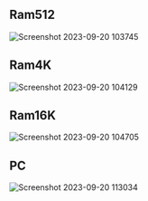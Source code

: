 ## Ram512
![Screenshot 2023-09-20 103745](https://github.com/Kavin0M/nand2tetris-Part1/assets/64976162/ec75022c-ab8c-494c-9d20-88f5213afbe4)

## Ram4K
![Screenshot 2023-09-20 104129](https://github.com/Kavin0M/nand2tetris-Part1/assets/64976162/e0dd10a6-4d15-478e-8533-a64dbee531d8)

## Ram16K
![Screenshot 2023-09-20 104705](https://github.com/Kavin0M/nand2tetris-Part1/assets/64976162/56148b5b-224f-4ad2-93b6-a57f02698d3a)

## PC
![Screenshot 2023-09-20 113034](https://github.com/Kavin0M/nand2tetris-Part1/assets/64976162/ec2e094c-92b8-476b-9288-19a72145f159)
